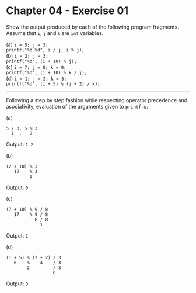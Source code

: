 # Chapter 04 - Exercise 01

Show the output produced by each of the following program fragments. Assume that `i`, `j` and `k` are `int` variables.  

(a) `i = 5; j = 3;`  
`printf("%d %d", i / j, i % j);`  
(b) `i = 2; j = 3;`  
`printf("%d", (i + 10) % j);`  
(c) `i = 7; j = 8; k = 9;`  
`printf("%d", (i + 10) % k / j);`  
(d) `i = 1; j = 2; k = 3;`  
`printf("%d", (i + 5) % (j + 2) / k);`  

---

Following a step by step fashion while respecting operator precedence and asociativity, evaluation of the arguments given to `printf` is:   

(a)
```
5 / 3, 5 % 3  
  1  ,   2    
```

Output: `1 2`  

(b)
```
(2 + 10) % 3     
   12    % 3   
         0  
```

Output: `0`  

(c)
```
(7 + 10) % 9 / 8  
   17    % 9 / 8  
           8 / 8  
             1    
```

Output: `1`  

(d)
```
(1 + 5) % (2 + 2) / 3  
   6    %    4    / 3    
        2         / 3    
                  0  
```

Output: `0`  
